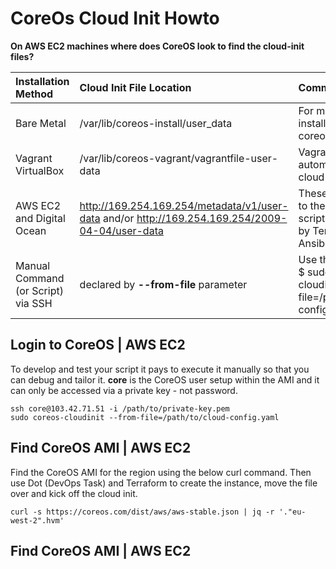 
# CoreOs Cloud Init Howto

**On AWS EC2 machines where does CoreOS look to find the cloud-init files?**

| Installation Method | Cloud Init File Location | Comment        |
|:------------------- |:------------------------ |:-------------- |
Bare Metal | /var/lib/coreos-install/user_data | For manual CoreOS installs using the coreos-install tool.
Vagrant VirtualBox | /var/lib/coreos-vagrant/vagrantfile-user-data | Vagrant will automatically put cloud-config here
AWS EC2 and Digital Ocean | http://169.254.169.254/metadata/v1/user-data and/or http://169.254.169.254/2009-04-04/user-data | These URLs will link to the cloud-config scripts placeable by Terraform or Ansible
Manual Command (or Script) via SSH  | declared by **--from-file** parameter | Use this command $ sudo coreos-cloudinit --from-file=/path/to/cloud-config.yaml

## Login to CoreOS | AWS EC2

To develop and test your script it pays to execute it manually so that you can debug and tailor it.
**core** is the CoreOS user setup within the AMI and it can only be accessed via a private key - not password.

    ssh core@103.42.71.51 -i /path/to/private-key.pem
    sudo coreos-cloudinit --from-file=/path/to/cloud-config.yaml

## Find CoreOS AMI | AWS EC2

Find the CoreOS AMI for the region using the below curl command. Then use Dot (DevOps Task) and Terraform to create the instance, move the file over and kick off the cloud init.

    curl -s https://coreos.com/dist/aws/aws-stable.json | jq -r '."eu-west-2".hvm'





## Find CoreOS AMI | AWS EC2
